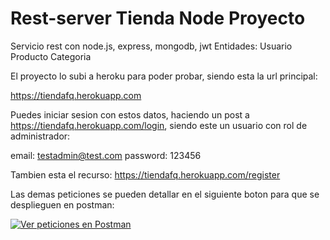 # Rest-server Tienda Node Proyecto
Servicio rest con node.js, express, mongodb, jwt
Entidades: 
Usuario
Producto
Categoria

El proyecto lo subi a heroku para poder probar, siendo esta la url principal:

https://tiendafq.herokuapp.com

Puedes iniciar sesion con estos datos, haciendo un post a https://tiendafq.herokuapp.com/login, siendo este un usuario con rol de administrador:

email: testadmin@test.com
password: 123456

Tambien esta el recurso:
https://tiendafq.herokuapp.com/register

Las demas peticiones se pueden detallar en el siguiente boton para que se desplieguen en postman:

[![Ver peticiones en Postman](https://run.pstmn.io/button.svg)](https://app.getpostman.com/run-collection/43fde40250c1bb5dfb29)
